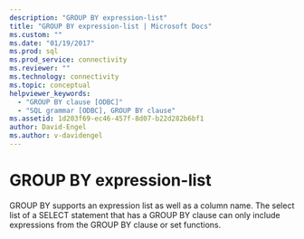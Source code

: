 ```yaml
---
description: "GROUP BY expression-list"
title: "GROUP BY expression-list | Microsoft Docs"
ms.custom: ""
ms.date: "01/19/2017"
ms.prod: sql
ms.prod_service: connectivity
ms.reviewer: ""
ms.technology: connectivity
ms.topic: conceptual
helpviewer_keywords: 
  - "GROUP BY clause [ODBC]"
  - "SQL grammar [ODBC], GROUP BY clause"
ms.assetid: 1d203f69-ec46-457f-8d07-b22d282b6bf1
author: David-Engel
ms.author: v-davidengel
---
```

# GROUP BY expression-list
GROUP BY supports an expression list as well as a column name. The select list of a SELECT statement that has a GROUP BY clause can only include expressions from the GROUP BY clause or set functions.
